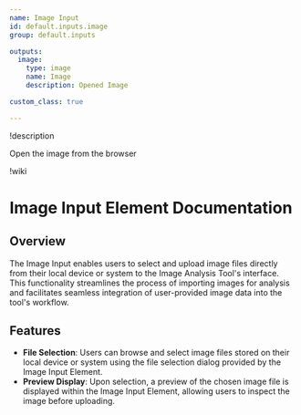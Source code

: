 ```yaml
---
name: Image Input
id: default.inputs.image
group: default.inputs

outputs:
  image:
    type: image
    name: Image
    description: Opened Image

custom_class: true

---
```


!description

Open the image from the browser

!wiki

# Image Input Element Documentation

## Overview

The Image Input enables users to select and upload image files directly from their local device or system to the Image Analysis Tool's interface. This functionality streamlines the process of importing images for analysis and facilitates seamless integration of user-provided image data into the tool's workflow.

## Features

- **File Selection**: Users can browse and select image files stored on their local device or system using the file selection dialog provided by the Image Input Element.
- **Preview Display**: Upon selection, a preview of the chosen image file is displayed within the Image Input Element, allowing users to inspect the image before uploading.
